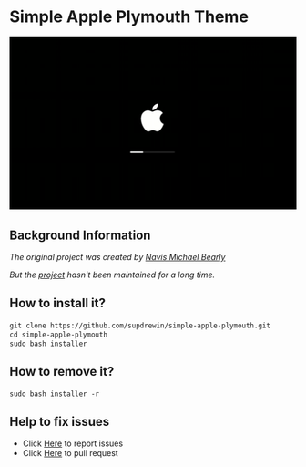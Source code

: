 # **Simple Apple Plymouth Theme**

![screenshot](screenshot.png)

## Background Information

_The original project was created by [Navis Michael Bearly](https://github.com/navisjayaseelan)_

_But the [project](https://github.com/navisjayaseelan/apple-mac-plymouth) hasn't been maintained for a long time._

## **How to install it?**

    git clone https://github.com/supdrewin/simple-apple-plymouth.git
    cd simple-apple-plymouth
    sudo bash installer

## **How to remove it?**

    sudo bash installer -r

## Help to fix issues

- Click [Here](https://github.com/supdrewin/simple-apple-plymouth/issues) to report issues
- Click [Here](https://github.com/supdrewin/simple-apple-plymouth/pulls) to pull request
